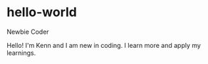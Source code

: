 # hello-world
Newbie Coder

Hello! I'm Kenn and I am new in coding. I learn more and apply my learnings.
